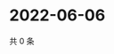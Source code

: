 # 2022-06-06

共 0 条

<!-- BEGIN WEIBO -->
<!-- 最后更新时间 Mon Jun 06 2022 03:00:50 GMT+0800 (China Standard Time) -->

<!-- END WEIBO -->
